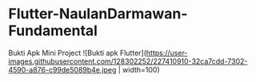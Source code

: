 # Flutter-NaulanDarmawan-Fundamental
Bukti Apk Mini Project
![Bukti  apk Flutter](https://user-images.githubusercontent.com/128302252/227410910-32ca7cdd-7302-4590-a876-c99de5089b4e.jpeg | width=100)
